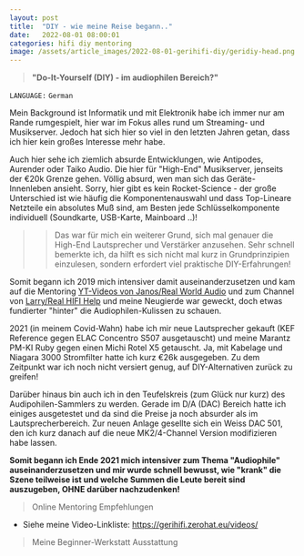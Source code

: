 ```yaml
---
layout: post
title:  "DIY - wie meine Reise begann.."
date:   2022-08-01 08:00:01
categories: hifi diy mentoring
image: /assets/article_images/2022-08-01-gerihifi-diy/geridiy-head.png
---
```


>**"Do-It-Yourself (DIY) - im audiophilen Bereich?"**

`LANGUAGE:` `German`

Mein Background ist Informatik und mit Elektronik habe ich immer nur am Rande rumgespielt, hier war im Fokus alles rund um
Streaming- und Musikserver. Jedoch hat sich hier so viel in den letzten Jahren getan, dass ich hier kein großes Interesse mehr habe.

Auch hier sehe ich ziemlich absurde Entwicklungen, wie Antipodes, Aurender oder Taiko Audio. Die hier für "High-End" Musikserver, jenseits der €20k Grenze gehen. Völlig absurd, wen man sich das Geräte-Innenleben ansieht. Sorry, hier gibt es kein Rocket-Science - der große Unterschied ist wie häufig die Komponentenauswahl und dass Top-Lineare Netzteile ein absolutes Muß sind, am Besten jede Schlüsselkomponente individuell (Soundkarte, USB-Karte, Mainboard ..)!

>>Das war für mich ein weiterer Grund, sich mal genauer die High-End Lautsprecher und Verstärker anzusehen. Sehr schnell bemerkte ich, da hilft es sich nicht mal kurz in Grundprinzipien einzulesen, sondern erfordert viel praktische DIY-Erfahrungen!

Somit begann ich 2019 mich intensiver damit auseinanderzusetzen und kam auf die Mentoring [YT-Videos von Janos/Real World Audio](https://www.youtube.com/watch?v=N7FF3AjmmDE&list=PLe6evB19z4Amx82av-r2jUlAn6gGVDpyU) und zum Channel von [Larry/Real HIFI Help](https://www.youtube.com/@RealHIFIHelp) und meine Neugierde war geweckt, doch etwas fundierter "hinter" die Audiophilen-Kulissen zu schauen.

2021 (in meinem Covid-Wahn) habe ich mir neue Lautsprecher gekauft (KEF Reference gegen ELAC Concentro S507 ausgetauscht) und meine Marantz PM-KI Ruby gegen einen Michi Rotel X5 getauscht. Ja, mit Kabelage und Niagara 3000 Stromfilter hatte ich kurz €26k ausgegeben. Zu dem Zeitpunkt war ich noch nicht versiert genug, auf DIY-Alternativen zurück zu greifen!

Darüber hinaus bin auch ich in den Teufelskreis (zum Glück nur kurz) des Audipohilen-Sammlers zu werden. Gerade im D/A (DAC) Bereich hatte ich einiges ausgetestet und da sind die Preise ja noch absurder als im Lautsprecherbereich. Zur neuen Anlage gesellte sich ein Weiss DAC 501, den ich kurz danach auf die neue MK2/4-Channel Version modifizieren habe lassen.

**Somit begann ich Ende 2021 mich intensiver zum Thema "Audiophile" auseinanderzusetzen und mir wurde schnell bewusst, wie "krank" die Szene teilweise ist und welche Summen die Leute bereit sind auszugeben, OHNE darüber nachzudenken!**

> Online Mentoring Empfehlungen

- Siehe meine Video-Linkliste: https://gerihifi.zerohat.eu/videos/

> Meine Beginner-Werkstatt Ausstattung


